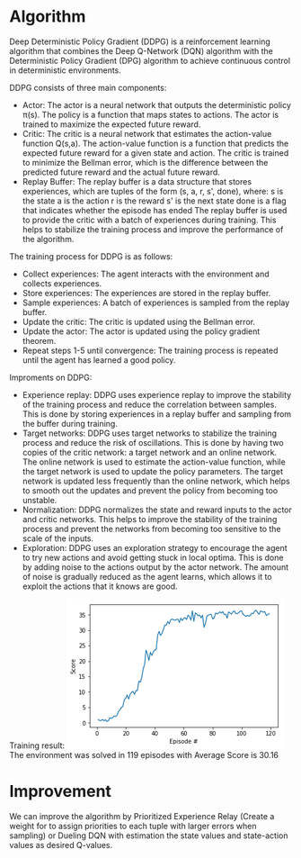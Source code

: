 # Algorithm

Deep Deterministic Policy Gradient (DDPG) is a reinforcement learning algorithm that combines the Deep Q-Network (DQN) algorithm with the Deterministic Policy Gradient (DPG) algorithm to achieve continuous control in deterministic environments.

DDPG consists of three main components:
- Actor: The actor is a neural network that outputs the deterministic policy π(s). The policy is a function that maps states to actions. The actor is trained to maximize the expected future reward.
- Critic: The critic is a neural network that estimates the action-value function Q(s,a). The action-value function is a function that predicts the expected future reward for a given state and action. The critic is trained to minimize the Bellman error, which is the difference between the predicted future reward and the actual future reward.
- Replay Buffer: The replay buffer is a data structure that stores experiences, which are tuples of the form (s, a, r, s', done), where:
s is the state
a is the action
r is the reward
s' is the next state
done is a flag that indicates whether the episode has ended
The replay buffer is used to provide the critic with a batch of experiences during training. This helps to stabilize the training process and improve the performance of the algorithm.

The training process for DDPG is as follows:
- Collect experiences: The agent interacts with the environment and collects experiences.
- Store experiences: The experiences are stored in the replay buffer.
- Sample experiences: A batch of experiences is sampled from the replay buffer.
- Update the critic: The critic is updated using the Bellman error.
- Update the actor: The actor is updated using the policy gradient theorem.
- Repeat steps 1-5 until convergence: The training process is repeated until the agent has learned a good policy.

Improments on DDPG:
- Experience replay: DDPG uses experience replay to improve the stability of the training process and reduce the correlation between samples. This is done by storing experiences in a replay buffer and sampling from the buffer during training.
- Target networks: DDPG uses target networks to stabilize the training process and reduce the risk of oscillations. This is done by having two copies of the critic network: a target network and an online network. The online network is used to estimate the action-value function, while the target network is used to update the policy parameters. The target network is updated less frequently than the online network, which helps to smooth out the updates and prevent the policy from becoming too unstable.
- Normalization: DDPG normalizes the state and reward inputs to the actor and critic networks. This helps to improve the stability of the training process and prevent the networks from becoming too sensitive to the scale of the inputs.
- Exploration: DDPG uses an exploration strategy to encourage the agent to try new actions and avoid getting stuck in local optima. This is done by adding noise to the actions output by the actor network. The amount of noise is gradually reduced as the agent learns, which allows it to exploit the actions that it knows are good.


Training result:
![plot](scores.png)
The environment was solved in 119 episodes with Average Score is 30.16

# Improvement 
We can improve the algorithm by Prioritized Experience Relay (Create a weight for to assign priorities to each tuple with larger errors when sampling) or Dueling DQN with estimation the state values and state-action values as desired Q-values.


